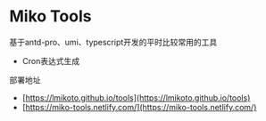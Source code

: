 # Miko Tools

基于antd-pro、umi、typescript开发的平时比较常用的工具  
- Cron表达式生成  

部署地址
- [https://lmikoto.github.io/tools](https://lmikoto.github.io/tools)
- [https://miko-tools.netlify.com/](https://miko-tools.netlify.com/)



